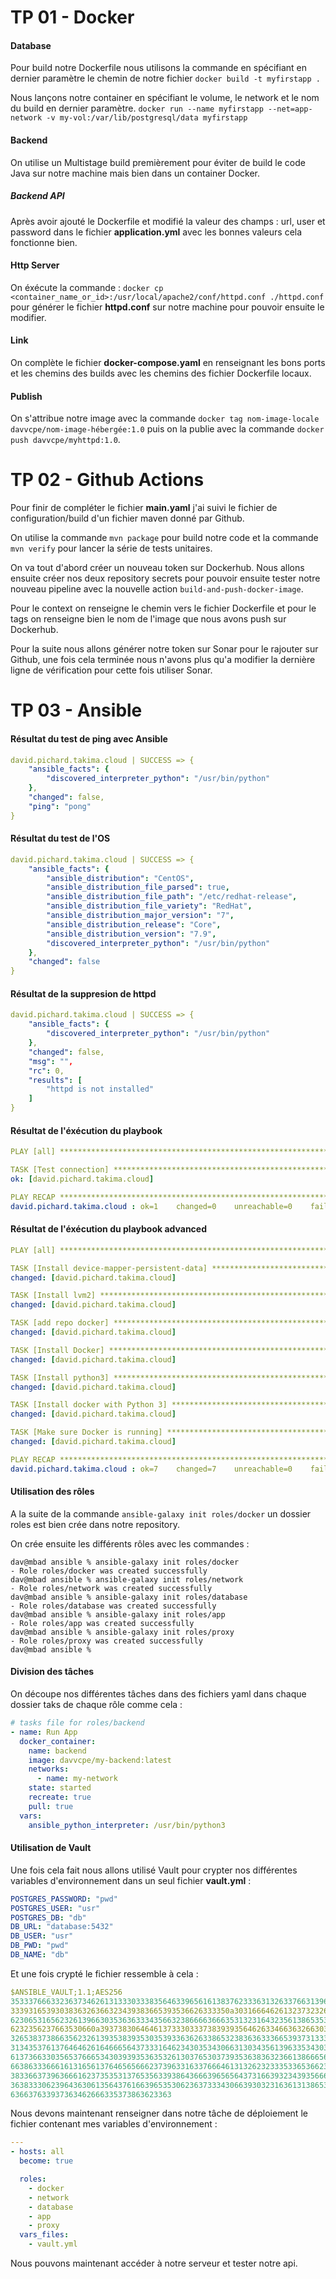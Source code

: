 # TP 01 - Docker

#### Database

Pour build notre Dockerfile nous utilisons la commande en spécifiant en dernier paramètre le chemin de notre fichier
`docker build -t myfirstapp .`

Nous lançons notre container en spécifiant le volume, le network et le nom du build en dernier paramètre.
`docker run --name myfirstapp --net=app-network -v my-vol:/var/lib/postgresql/data myfirstapp`

#### Backend

On utilise un Multistage build premièrement pour éviter de build le code Java sur notre machine mais bien dans un container Docker.

##### Backend API

Après avoir ajouté le Dockerfile et modifié la valeur des champs : url, user et password dans le fichier **application.yml** avec les bonnes valeurs cela fonctionne bien.

#### Http Server

On éxécute la commande : `docker cp <container_name_or_id>:/usr/local/apache2/conf/httpd.conf ./httpd.conf` pour générer le fichier **httpd.conf** sur notre machine pour pouvoir ensuite le modifier.

#### Link

On complète le fichier **docker-compose.yaml** en renseignant les bons ports et les chemins des builds avec les chemins des fichier Dockerfile locaux.

#### Publish

On s'attribue notre image avec la commande `docker tag nom-image-locale davvcpe/nom-image-hébergée:1.0` puis on la publie avec la commande `docker push davvcpe/myhttpd:1.0`.

# TP 02 - Github Actions

Pour finir de compléter le fichier **main.yaml** j'ai suivi le fichier de configuration/build d'un fichier maven donné par Github.

On utilise la commande `mvn package` pour build notre code et la commande `mvn verify` pour lancer la série de tests unitaires.

On va tout d'abord créer un nouveau token sur Dockerhub. Nous allons ensuite créer nos deux repository secrets pour pouvoir ensuite tester notre nouveau pipeline avec la nouvelle action `build-and-push-docker-image`.

Pour le context on renseigne le chemin vers le fichier Dockerfile et pour le tags on renseigne bien le nom de l'image que nous avons push sur Dockerhub.

Pour la suite nous allons générer notre token sur Sonar pour le rajouter sur Github, une fois cela terminée nous n'avons plus qu'a modifier la dernière ligne de vérification pour cette fois utiliser Sonar.

# TP 03 - Ansible

#### Résultat du test de ping avec Ansible

```yaml
david.pichard.takima.cloud | SUCCESS => {
    "ansible_facts": {
        "discovered_interpreter_python": "/usr/bin/python"
    },
    "changed": false,
    "ping": "pong"
}
```

#### Résultat du test de l'OS

```yaml
david.pichard.takima.cloud | SUCCESS => {
    "ansible_facts": {
        "ansible_distribution": "CentOS",
        "ansible_distribution_file_parsed": true,
        "ansible_distribution_file_path": "/etc/redhat-release",
        "ansible_distribution_file_variety": "RedHat",
        "ansible_distribution_major_version": "7",
        "ansible_distribution_release": "Core",
        "ansible_distribution_version": "7.9",
        "discovered_interpreter_python": "/usr/bin/python"
    },
    "changed": false
}
```

#### Résultat de la suppresion de httpd

```yaml
david.pichard.takima.cloud | SUCCESS => {
    "ansible_facts": {
        "discovered_interpreter_python": "/usr/bin/python"
    },
    "changed": false,
    "msg": "",
    "rc": 0,
    "results": [
        "httpd is not installed"
    ]
}
```

#### Résultat de l'éxécution du playbook

```yaml
PLAY [all] ***********************************************************************************************************************************************************************************

TASK [Test connection] ***********************************************************************************************************************************************************************
ok: [david.pichard.takima.cloud]

PLAY RECAP ***********************************************************************************************************************************************************************************
david.pichard.takima.cloud : ok=1    changed=0    unreachable=0    failed=0    skipped=0    rescued=0    ignored=0
```

#### Résultat de l'éxécution du playbook advanced

```yaml
PLAY [all] *******************************************************************************************************************************************************************************************

TASK [Install device-mapper-persistent-data] *********************************************************************************************************************************************************
changed: [david.pichard.takima.cloud]

TASK [Install lvm2] **********************************************************************************************************************************************************************************
changed: [david.pichard.takima.cloud]

TASK [add repo docker] *******************************************************************************************************************************************************************************
changed: [david.pichard.takima.cloud]

TASK [Install Docker] ********************************************************************************************************************************************************************************
changed: [david.pichard.takima.cloud]

TASK [Install python3] *******************************************************************************************************************************************************************************
changed: [david.pichard.takima.cloud]

TASK [Install docker with Python 3] ******************************************************************************************************************************************************************
changed: [david.pichard.takima.cloud]

TASK [Make sure Docker is running] *******************************************************************************************************************************************************************
changed: [david.pichard.takima.cloud]

PLAY RECAP *******************************************************************************************************************************************************************************************
david.pichard.takima.cloud : ok=7    changed=7    unreachable=0    failed=0    skipped=0    rescued=0    ignored=0
```

#### Utilisation des rôles

A la suite de la commande `ansible-galaxy init roles/docker` un dossier roles est bien crée dans notre repository.

On crée ensuite les différents rôles avec les commandes :

```shell
dav@mbad ansible % ansible-galaxy init roles/docker
- Role roles/docker was created successfully
dav@mbad ansible % ansible-galaxy init roles/network
- Role roles/network was created successfully
dav@mbad ansible % ansible-galaxy init roles/database
- Role roles/database was created successfully
dav@mbad ansible % ansible-galaxy init roles/app
- Role roles/app was created successfully
dav@mbad ansible % ansible-galaxy init roles/proxy
- Role roles/proxy was created successfully
dav@mbad ansible %
```

#### Division des tâches

On découpe nos différentes tâches dans des fichiers yaml dans chaque dossier taks de chaque rôle comme cela :

```yaml
# tasks file for roles/backend
- name: Run App
  docker_container:
    name: backend
    image: davvcpe/my-backend:latest
    networks:
      - name: my-network
    state: started
    recreate: true
    pull: true
  vars:
    ansible_python_interpreter: /usr/bin/python3
```

#### Utilisation de Vault

Une fois cela fait nous allons utilisé Vault pour crypter nos différentes variables d'environnement dans un seul fichier **vault.yml** :

```yaml
POSTGRES_PASSWORD: "pwd"
POSTGRES_USER: "usr"
POSTGRES_DB: "db"
DB_URL: "database:5432"
DB_USER: "usr"
DB_PWD: "pwd"
DB_NAME: "db"
```

Et une fois crypté le fichier ressemble à cela :

```yaml
$ANSIBLE_VAULT;1.1;AES256
35333766633236373462613133303338356463396561613837623336313263376631396634663532
3339316539303836326366323439383665393536626333350a303166646261323732326465663562
62306531656232613966303536363334356632386666366635313231643235613865353262656164
6232356237663530660a393738306464613733303337383939356462633466363266303130396639
32653837386635623261393538393530353933636263386532383636333665393731333938613636
31343537613764646261646665643733316462343035343066313034356139633534303131373862
61373663303565376665343039393536353261303765303739353638363236613866656633643434
66386333666161316561376465656662373963316337666461313262323335336536623263326237
38336637396366616237353531376535633938643666396565643731663932343935666665363733
36383330623964363061356437616639653530623637333430663930323163613138653861636365
636637633937363462666335373863623363
```

Nous devons maintenant renseigner dans notre tâche de déploiement le fichier contenant mes variables d'environnement :

```yaml
---
- hosts: all
  become: true

  roles:
    - docker
    - network
    - database
    - app
    - proxy
  vars_files:
    - vault.yml
```

Nous pouvons maintenant accéder à notre serveur et tester notre api.
